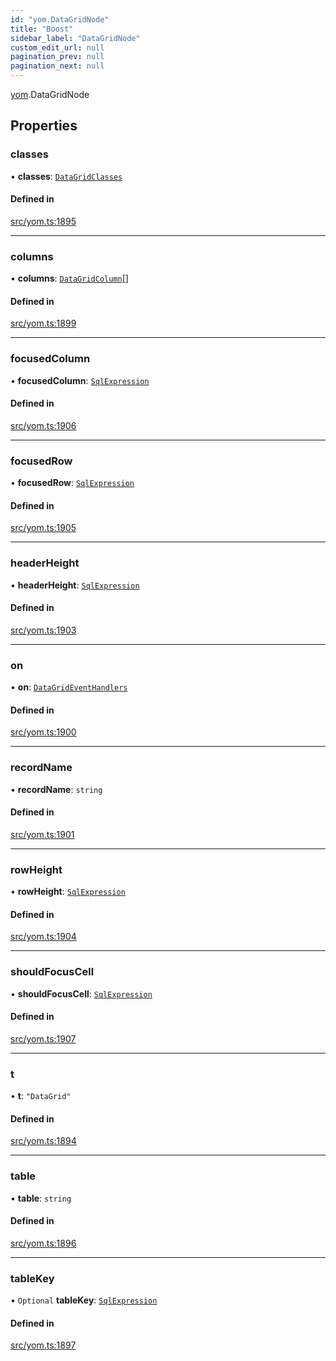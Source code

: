 ```yaml
---
id: "yom.DataGridNode"
title: "Boost"
sidebar_label: "DataGridNode"
custom_edit_url: null
pagination_prev: null
pagination_next: null
---
```


[yom](../namespaces/yom.md).DataGridNode

## Properties

### classes

• **classes**: [`DataGridClasses`](yom.DataGridClasses.md)

#### Defined in

[src/yom.ts:1895](https://github.com/yolmio/boost/blob/b239488/src/yom.ts#L1895)

___

### columns

• **columns**: [`DataGridColumn`](yom.DataGridColumn.md)[]

#### Defined in

[src/yom.ts:1899](https://github.com/yolmio/boost/blob/b239488/src/yom.ts#L1899)

___

### focusedColumn

• **focusedColumn**: [`SqlExpression`](../namespaces/yom.md#sqlexpression)

#### Defined in

[src/yom.ts:1906](https://github.com/yolmio/boost/blob/b239488/src/yom.ts#L1906)

___

### focusedRow

• **focusedRow**: [`SqlExpression`](../namespaces/yom.md#sqlexpression)

#### Defined in

[src/yom.ts:1905](https://github.com/yolmio/boost/blob/b239488/src/yom.ts#L1905)

___

### headerHeight

• **headerHeight**: [`SqlExpression`](../namespaces/yom.md#sqlexpression)

#### Defined in

[src/yom.ts:1903](https://github.com/yolmio/boost/blob/b239488/src/yom.ts#L1903)

___

### on

• **on**: [`DataGridEventHandlers`](yom.DataGridEventHandlers.md)

#### Defined in

[src/yom.ts:1900](https://github.com/yolmio/boost/blob/b239488/src/yom.ts#L1900)

___

### recordName

• **recordName**: `string`

#### Defined in

[src/yom.ts:1901](https://github.com/yolmio/boost/blob/b239488/src/yom.ts#L1901)

___

### rowHeight

• **rowHeight**: [`SqlExpression`](../namespaces/yom.md#sqlexpression)

#### Defined in

[src/yom.ts:1904](https://github.com/yolmio/boost/blob/b239488/src/yom.ts#L1904)

___

### shouldFocusCell

• **shouldFocusCell**: [`SqlExpression`](../namespaces/yom.md#sqlexpression)

#### Defined in

[src/yom.ts:1907](https://github.com/yolmio/boost/blob/b239488/src/yom.ts#L1907)

___

### t

• **t**: ``"DataGrid"``

#### Defined in

[src/yom.ts:1894](https://github.com/yolmio/boost/blob/b239488/src/yom.ts#L1894)

___

### table

• **table**: `string`

#### Defined in

[src/yom.ts:1896](https://github.com/yolmio/boost/blob/b239488/src/yom.ts#L1896)

___

### tableKey

• `Optional` **tableKey**: [`SqlExpression`](../namespaces/yom.md#sqlexpression)

#### Defined in

[src/yom.ts:1897](https://github.com/yolmio/boost/blob/b239488/src/yom.ts#L1897)
